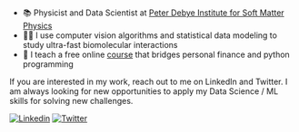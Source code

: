 - 📚 Physicist and Data Scientist at [Peter Debye Institute for Soft Matter Physics](https://www.physgeo.uni-leipzig.de/en/fakultaet/institute-bereiche-und-zentren/peter-debye-institute-for-soft-matter-physics)
- 🧑‍💻 I use computer vision algorithms and statistical data modeling to study ultra-fast biomolecular interactions
- 💬 I teach a free online [course](https://webinars.shikhargupta.com) that bridges personal finance and python programming

If you are interested in my work, reach out to me on LinkedIn and Twitter. I am always looking for new opportunities to apply my Data Science / ML skills for solving new challenges.

[![Linkedin](https://img.shields.io/badge/-LinkedIn-306EA8?style=flat&logo=Linkedin&logoColor=white&link=https://www.linkedin.com/in/guptashikhar/)](https://www.linkedin.com/in/guptashikhar/) 
[![Twitter](https://img.shields.io/badge/-Twitter-4B9AE5?style=flat&logo=Twitter&logoColor=white&link=https://www.twitter.com/ShikharKGupta)](https://www.twitter.com/ShikharKGupta)
